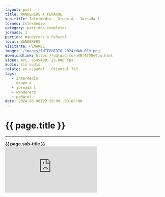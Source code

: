 ```yaml
---
layout: post
title: WANDERERS X PEÑAROL
sub-title: Intermedio · Grupo A · Jornada 1
torneo: Intermedio
category: partidos-completos
jornada: 1 
partido: Wanderers x Peñarol
local: WANDERERS
visitante: PEÑAROL
image: '/images/INTERMEDIO_2024/WAN-PEN.png'
downloadlink: https://uqload.to/n40f4598y9ou.html
video: AVC, 854x480, 25.000 fps
audio: sin audio
relato: en español · Oriental 770
tags:
   - intermedio
   - grupo a
   - jornada 1
   - wanderers
   - peñarol
date: 2024-06-08T22:30:00 -03:00:00
---
```


<html>
<div class="mt-5 mb-4 dyuthi_regular"> 
    <h1 class="text-success kustom_culture"> 
                {{ page.title }} 
    </h1>
    <hr> 
    <strong>{{ page.sub-title }}</strong>
     
</div>
<div class="embed-responsive embed-responsive-16by9"><iframe allow="accelerometer; autoplay; clipboard-write; encrypted-media; gyroscope; picture-in-picture; web-share" allowfullscreen="" data-td-src-property="https://www.youtube.com/embed/UTJTXJcFEQs?feature=oembed" frameborder="0" class="youtube mb-10 w-100 h-100" referrerpolicy="strict-origin-when-cross-origin" src="https://uqload.to/embed-n40f4598y9ou.html" title="OBSESIONADOS"></iframe></div>
</html>

